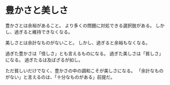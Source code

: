 # 豊かさと美しさ

豊かさとは余裕があること。
より多くの問題に対処できる選択肢がある。
しかし、過ぎると維持できなくなる。

美しさとは余計なものがないこと。
しかし、過ぎると余裕もなくなる。

過ぎた豊かさは「怪しさ」とも言えるものになる。
過ぎた美しさは「貧しさ」になる。
過ぎたるは及ばざるが如し。

ただ貧しいだけでなく、豊かさの中の調和こそが美しさになる。
「余計なものがない」と言えるのは、「十分なものがある」前提だ。
